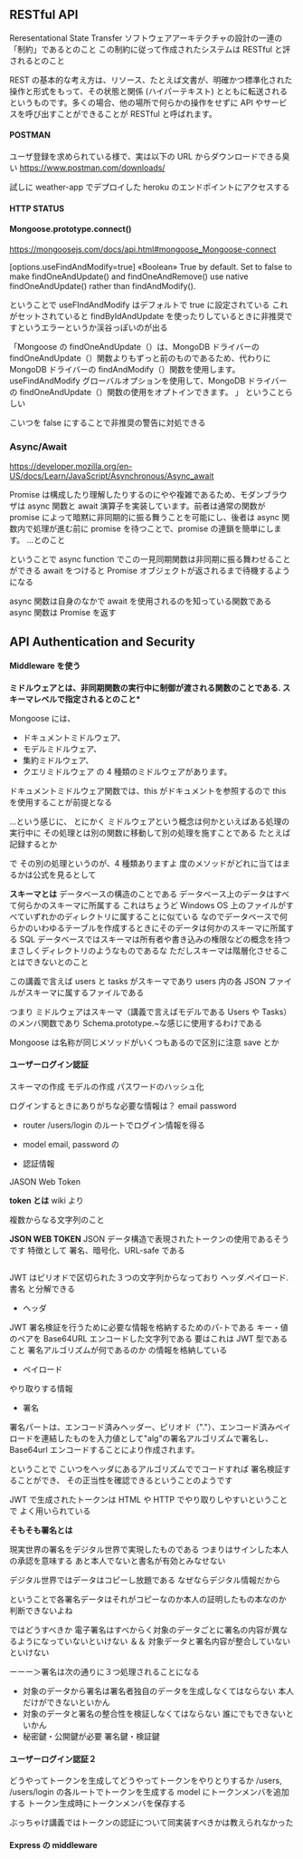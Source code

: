 ## RESTful API

Reresentational State Transfer
ソフトウェアアーキテクチャの設計の一連の「制約」であるとのこと
この制約に従って作成されたシステムは RESTful と評されるとのこと

REST の基本的な考え方は、リソース、たとえば文書が、明確かつ標準化された操作と形式をもって、その状態と関係 (ハイパーテキスト) とともに転送されるというものです。多くの場合、他の場所で何らかの操作をせずに API やサービスを呼び出すことができることが RESTful と呼ばれます。

#### POSTMAN

ユーザ登録を求められている様で、実は以下の URL からダウンロードできる臭い
https://www.postman.com/downloads/

試しに weather-app でデプロイした heroku のエンドポイントにアクセスする

#### HTTP STATUS

#### Mongoose.prototype.connect()

https://mongoosejs.com/docs/api.html#mongoose_Mongoose-connect

[options.useFindAndModify=true] «Boolean» True by default. Set to false to make findOneAndUpdate() and findOneAndRemove() use native findOneAndUpdate() rather than findAndModify().

ということで
useFIndAndModify はデフォルトで true に設定されている
これがセットされていると
findByIdAndUpdate を使ったりしているときに非推奨ですというエラーというか渓谷っぽいのが出る

「Mongoose の findOneAndUpdate（）は、MongoDB ドライバーの findOneAndUpdate（）関数よりもずっと前のものであるため、代わりに MongoDB ドライバーの findAndModify（）関数を使用します。 useFindAndModify グローバルオプションを使用して、MongoDB ドライバーの findOneAndUpdate（）関数の使用をオプトインできます。
」
ということらしい

こいつを false にすることで非推奨の警告に対処できる

### Async/Await

https://developer.mozilla.org/en-US/docs/Learn/JavaScript/Asynchronous/Async_await

Promise は構成したり理解したりするのにやや複雑であるため、モダンブラウザは async 関数と await 演算子を実装しています。前者は通常の関数が promise によって暗黙に非同期的に振る舞うことを可能にし、後者は async 関数内で処理が進む前に promise を待つことで、promise の連鎖を簡単にします。
...とのこと

ということで
async function でこの一見同期関数は非同期に振る舞わせることができる
await をつけると Promise オブジェクトが返されるまで待機するようになる

async 関数は自身のなかで await を使用されるのを知っている関数である
async 関数は Promise を返す

## API Authentication and Security

#### Middleware を使う

**ミドルウェアとは、非同期関数の実行中に制御が渡される関数のことである. スキーマレベルで指定されるとのこと\***

Mongoose には、

- ドキュメントミドルウェア、
- モデルミドルウェア、
- 集約ミドルウェア、
- クエリミドルウェア
  の 4 種類のミドルウェアがあります。

ドキュメントミドルウェア関数では、this がドキュメントを参照するので
this を使用することが前提となる

...という感じに、
とにかく
ミドルウェアという概念は何かといえばある処理の実行中に
その処理とは別の関数に移動して別の処理を施すことである
たとえば記録するとか

で
その別の処理というのが、4 種類ありますよ
度のメソッドがどれに当てはまるかは公式を見るとして

**スキーマとは**
データベースの構造のことである
データベース上のデータはすべて何らかのスキーマに所属する
これはちょうど Windows OS 上のファイルがすべていずれかのディレクトリに属することに似ている
なのでデータベースで何らかのいわゆるテーブルを作成するときにそのデータは何かのスキーマに所属する
SQL データベースではスキーマは所有者や書き込みの権限などの概念を持つ
まさしくディレクトリのようなものであるな
ただしスキーマは階層化させることはできないとのこと

この講義で言えば users と tasks がスキーマであり
users 内の各 JSON ファイルがスキーマに属するファイルである

つまり
ミドルウェアはスキーマ（講義で言えばモデルである Users や Tasks）のメンバ関数であり
Schema.prototype.~な感じに使用するわけである

Mongoose は名称が同じメソッドがいくつもあるので区別に注意
save とか

#### ユーザーログイン認証

スキーマの作成
モデルの作成
パスワードのハッシュ化

ログインするときにありがちな必要な情報は？
email
password

- router
  /users/login のルートでログイン情報を得る

- model
  email, password の

- 認証情報

JASON Web Token

**token とは**
wiki より

複数からなる文字列のこと

**JSON WEB TOKEN**
JSON データ構造で表現されたトークンの使用であるそうです
特徴として
署名、暗号化、URL-safe である

```

```

JWT はピリオドで区切られた３つの文字列からなっており
ヘッダ.ペイロード.書名
と分解できる

- ヘッダ

JWT 署名検証を行うために必要な情報を格納するためのパ-トである
キー・値のペアを Base64URL エンコードした文字列である
要はこれは JWT 型であること
署名アルゴリズムが何であるのか
の情報を格納している

- ペイロード

やり取りする情報

- 署名

署名パートは、エンコード済みヘッダー、ピリオド（"."）、エンコード済みペイロードを連結したものを入力値として"alg"の署名アルゴリズムで署名し、Base64url エンコードすることにより作成されます。

ということで
こいつをヘッダにあるアルゴリズムででコードすれば
署名検証することができ、
その正当性を確認できるということのようです

JWT で生成されたトークンは HTML や HTTP でやり取りしやすいということで
よく用いられている

**そもそも署名とは**

現実世界の署名をデジタル世界で実現したものである
つまりはサインした本人の承認を意味する
あと本人でないと書名が有効とみなせない

デジタル世界ではデータはコピーし放題である
なぜならデジタル情報だから

ということで各署名データはそれがコピーなのか本人の証明したもの本なのか
判断できないよね

ではどうすべきか
電子署名はすべからく対象のデータごとに署名の内容が異なるようになっていないといけない
＆＆
対象データと署名内容が整合していないといけない

ーーー＞署名は次の通りに３つ処理されることになる

- 対象のデータから署名は署名者独自のデータを生成しなくてはならない
  本人だけができないといかん
- 対象のデータと署名の整合性を検証しなくてはならない
  誰にでもできないといかん
- 秘密鍵・公開鍵が必要
  署名鍵・検証鍵

#### ユーザーログイン認証２

どうやってトークンを生成してどうやってトークンをやりとりするか
/users, /users/login
の各ルートでトークンを生成する
model にトークンメンバを追加する
トークン生成時にトークンメンバを保存する

ぶっちゃけ講義ではトークンの認証について同実装すべきかは教えられなかった

#### Express の middleware
